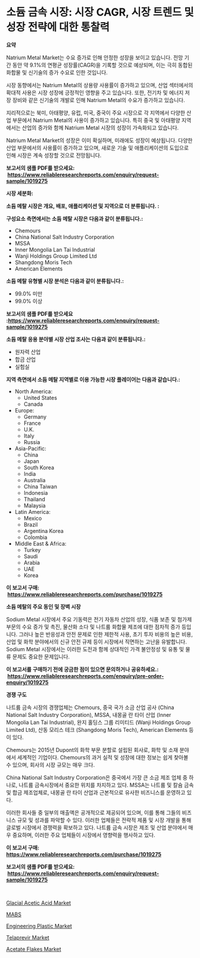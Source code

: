 <p><h1>소듐 금속 시장: 시장 CAGR, 시장 트렌드 및 성장 전략에 대한 통찰력</h1></p><p><strong>요약</strong></p>
<p><p>Natrium Metal Market는 수요 증가로 인해 안정한 성장을 보이고 있습니다. 전망 기간 동안 약 9.1%의 연평균 성장률(CAGR)을 기록할 것으로 예상되며, 이는 극히 동합된 화합물 및 신기술의 증가 수요로 인한 것입니다. </p><p>시장 동향에서는 Natrium Metal의 상용량 사용률이 증가하고 있으며, 산업 섹터에서의 확대적 사용은 시장 성장에 긍정적인 영향을 주고 있습니다. 또한, 전기차 및 에너지 저장 장비와 같은 신기술의 개발로 인해 Natrium Metal의 수요가 증가하고 있습니다.</p><p>지리적으로는 북미, 아태평양, 유럽, 미국, 중국이 주요 시장으로 각 지역에서 다양한 산업 부문에서 Natrium Metal의 사용이 증가하고 있습니다. 특히 중국 및 아태평양 지역에서는 산업의 증가와 함께 Natrium Metal 시장의 성장이 가속화되고 있습니다.</p><p>Natrium Metal Market의 성장은 이미 확실하며, 미래에도 성장이 예상됩니다. 다양한 산업 부문에서의 사용률이 증가하고 있으며, 새로운 기술 및 애플리케이션의 도입으로 인해 시장은 계속 성장할 것으로 전망됩니다.</p></p>
<p><strong>보고서의 샘플 PDF를 받으세요: &nbsp;<a href="https://www.reliableresearchreports.com/enquiry/request-sample/1019275">https://www.reliableresearchreports.com/enquiry/request-sample/1019275</a></strong></p>
<p><strong>시장 세분화:</strong></p>
<p><strong> 소듐 메탈 시장은 개요, 배포, 애플리케이션 및 지역으로 더 분류됩니다. :</strong></p>
<p><strong>구성요소 측면에서는 소듐 메탈 시장은 다음과 같이 분류됩니다.:</strong></p>
<p><ul><li>Chemours</li><li>China National Salt Industry Corporation</li><li>MSSA</li><li>Inner Mongolia Lan Tai Industrial</li><li>Wanji Holdings Group Limited Ltd</li><li>Shangdong Moris Tech</li><li>American Elements</li></ul></p>
<p><strong> 소듐 메탈 유형별 시장 분석은 다음과 같이 분류됩니다.:</strong></p>
<p><ul><li>99.0% 미만</li><li>99.0% 이상</li></ul></p>
<p><strong>보고서의 샘플 PDF를 받으세요 :<a href="https://www.reliableresearchreports.com/enquiry/request-sample/1019275">https://www.reliableresearchreports.com/enquiry/request-sample/1019275</a></strong></p>
<p><strong> 소듐 메탈 응용 분야별 시장 산업 조사는 다음과 같이 분류됩니다.:</strong></p>
<p><ul><li>원자력 산업</li><li>합금 산업</li><li>실험실</li></ul></p>
<p><strong>지역 측면에서 소듐 메탈 지역별로 이용 가능한 시장 플레이어는 다음과 같습니다.:</strong></p>
<p><ul>
    <li>
        North America:
        <ul>
            <li>United States</li>
            <li>Canada</li>
        </ul>
    </li>
    <li>
        Europe:
        <ul>
            <li>Germany</li>
            <li>France</li>
            <li>U.K.</li>
            <li>Italy</li>
            <li>Russia</li>
        </ul>
    </li>
    <li>
        Asia-Pacific:
        <ul>
            <li>China</li>
            <li>Japan</li>
            <li>South Korea</li>
            <li>India</li>
            <li>Australia</li>
            <li>China Taiwan</li>
            <li>Indonesia</li>
            <li>Thailand</li>
            <li>Malaysia</li>
        </ul>
    </li>
    <li>
        Latin America:
        <ul>
            <li>Mexico</li>
            <li>Brazil</li>
            <li>Argentina Korea</li>
            <li>Colombia</li>
        </ul>
    </li>
    <li>
        Middle East & Africa:
        <ul>
            <li>Turkey</li>
            <li>Saudi</li>
            <li>Arabia</li>
            <li>UAE</li>
            <li>Korea</li>
        </ul>
    </li>
    </ul></p>
<p><strong>이 보고서 구매: &nbsp;<a href="https://www.reliableresearchreports.com/purchase/1019275">https://www.reliableresearchreports.com/purchase/1019275</a></strong></p>
<p><strong>소듐 메탈의 주요 동인 및 장벽 시장</strong></p>
<p><p>Sodium Metal 시장에서 주요 기동력은 전기 자동차 산업의 성장, 식품 보존 및 첨가제 부문의 수요 증가 및 촉진, 물산화 소다 및 나트륨 화합물 제조에 대한 점차적 증가 등입니다. 그러나 높은 반응성과 안전 문제로 인한 제한적 사용, 초기 투자 비용의 높은 비용, 산업 및 화학 분야에서의 신규 안전 규제 등이 시장에서 직면하는 고난을 유발합니다. Sodium Metal 시장에서는 이러한 도전과 함께 상대적인 가격 불안정성 및 유통 및 물류 문제도 중요한 문제입니다.</p></p>
<p><strong>이 보고서를 구매하기 전에 궁금한 점이 있으면 문의하거나 공유하세요.: &nbsp;<a href="https://www.reliableresearchreports.com/enquiry/pre-order-enquiry/1019275">https://www.reliableresearchreports.com/enquiry/pre-order-enquiry/1019275</a></strong></p>
<p><strong>경쟁 구도</strong></p>
<p><p>나트륨 금속 시장의 경쟁업체는 Chemours, 중국 국가 소금 산업 공사 (China National Salt Industry Corporation), MSSA, 내몽골 란 타이 산업 (Inner Mongolia Lan Tai Industrial), 완지 홀딩스 그룹 리미티드 (Wanji Holdings Group Limited Ltd), 산동 모리스 테크 (Shangdong Moris Tech), American Elements 등이 있다.</p><p>Chemours는 2015년 Dupont의 화학 부문 분할로 설립된 회사로, 화학 및 소재 분야에서 세계적인 기업이다. Chemours의 과거 실적 및 성장에 대한 정보는 쉽게 찾아볼 수 있으며, 회사의 시장 규모는 매우 크다.</p><p>China National Salt Industry Corporation은 중국에서 가장 큰 소금 제조 업체 중 하나로, 나트륨 금속시장에서 중요한 위치를 차지하고 있다. MSSA는 나트륨 및 칼슘 금속 및 합금 제조업체로, 내몽골 란 타이 산업과 근본적으로 유사한 비즈니스를 운영하고 있다.</p><p>이러한 회사들 중 일부의 매출액은 공개적으로 제공되어 있으며, 이를 통해 그들의 비즈니스 규모 및 성과를 파악할 수 있다. 이러한 업체들은 전략적 제품 및 시장 개발을 통해 글로벌 시장에서 경쟁력을 확보하고 있다. 나트륨 금속 시장은 제조 및 산업 분야에서 매우 중요하며, 이러한 주요 업체들이 시장에서 영향력을 행사하고 있다.</p></p>
<p><strong>이 보고서 구매: &nbsp; <a href="https://www.reliableresearchreports.com/purchase/1019275">https://www.reliableresearchreports.com/purchase/1019275</a></strong></p>
<p><strong>보고서의 샘플 PDF를 받으세요: &nbsp;<a href="https://www.reliableresearchreports.com/enquiry/request-sample/1019275">https://www.reliableresearchreports.com/enquiry/request-sample/1019275</a></strong><strong></strong></p>
<p>&nbsp;</p>
<p><p><a href="https://pretty-mail-caf.notion.site/Glacial-Acetic-Acid-Market-Research-Report-Forecasted-for-Period-from-2024-2031-by-Market-Type-M-aef3b68a4394404eab07e4c3818c0c3b">Glacial Acetic Acid Market</a></p><p><a href="https://github.com/lkwggful07722/Market-Research-Report-List-1/blob/main/6621398189305.md">MABS</a></p><p><a href="https://github.com/irfadac/Market-Research-Report-List-2/blob/main/engineering-plastic-market.md">Engineering Plastic Market</a></p><p><a href="https://issuu.com/reportprime-2/docs/telaprevir-market-size-2030.pptx">Telaprevir Market</a></p><p><a href="https://full-wildebeest-80b.notion.site/Acetate-Flakes-Market-with-the-goal-of-estimating-the-market-size-and-future-growth-potential-of-var-5f605e4e9e05498d8b47e5b90e9298c8">Acetate Flakes Market</a></p></p>